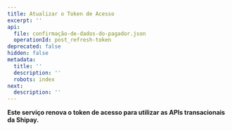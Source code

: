 ```yaml
---
title: Atualizar o Token de Acesso
excerpt: ''
api:
  file: confirmação-de-dados-do-pagador.json
  operationId: post_refresh-token
deprecated: false
hidden: false
metadata:
  title: ''
  description: ''
  robots: index
next:
  description: ''
---
```

**Este serviço renova o token de acesso para utilizar as APIs transacionais da Shipay.**